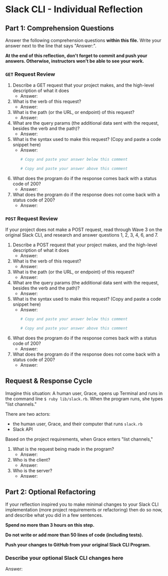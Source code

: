# Slack CLI - Individual Reflection

## Part 1: Comprehension Questions

Answer the following comprehension questions **within this file.** Write your answer next to the line that says "Answer:".

**At the end of this reflection, don't forget to commit and push your answers. Otherwise, instructors won't be able to see your work.**

### `GET` Request Review

1. Describe a GET request that your project makes, and the high-level description of what it does
    - Answer:
1. What is the verb of this request?
    - Answer:
1. What is the path (or the URL, or endpoint) of this request?
    - Answer:
1. What are the query params (the additional data sent with the request, besides the verb and the path)?
    - Answer: 
1. What is the syntax used to make this request? (Copy and paste a code snippet here)
    - Answer:
      ```ruby
      # Copy and paste your answer below this comment

      # Copy and paste your answer above this comment
      ```
1. What does the program do if the response comes back with a status code of 200?
    - Answer: 
1. What does the program do if the response does not come back with a status code of 200?
    - Answer: 

### `POST` Request Review

If your project does not make a POST request, read through Wave 3 on the original Slack CLI, and research and answer questions 1, 2, 3, 4, 6, and 7.

1. Describe a POST request that your project makes, and the high-level description of what it does
    - Answer:
1. What is the verb of this request?
    - Answer:
1. What is the path (or the URL, or endpoint) of this request?
    - Answer:
1. What are the query params (the additional data sent with the request, besides the verb and the path)?
    - Answer: 
1. What is the syntax used to make this request? (Copy and paste a code snippet here)
    - Answer:
      ```ruby
      # Copy and paste your answer below this comment

      # Copy and paste your answer above this comment
      ```
1. What does the program do if the response comes back with a status code of 200?
    - Answer: 
1. What does the program do if the response does not come back with a status code of 200?
    - Answer: 

## Request & Response Cycle

Imagine this situation: A human user, Grace, opens up Terminal and runs in the command line `$ ruby lib/slack.rb`. When the program runs, she types "list channels."

There are two actors:
  - the human user, Grace, and their computer that runs `slack.rb`
  - Slack API

Based on the project requirements, when Grace enters "list channels,"
1. What is the request being made in the program?
    - Answer: 
1. Who is the client?
    - Answer: 
1. Who is the server?
    - Answer: 

## Part 2: Optional Refactoring

If your reflection inspired you to make minimal changes to your Slack CLI implementation (more project requirements or refactoring) then do so now, and describe what you did in a few sentences.

**Spend no more than 3 hours on this step.**

**Do not write or add more than 50 lines of code (including tests).**

**Push your changes to GitHub from your original Slack CLI Program.**

### Describe your optional Slack CLI changes here

Answer: 
